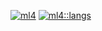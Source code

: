 [![ml4](https://github-readme-stats.vercel.app/api/?username=ml4&count_private=true&theme=tokyonight&showicons=true)]()
[![ml4::langs](https://github-readme-stats.vercel.app/api/top-langs/?username=ml4&langs_count=5&theme=tokyonight)]()
